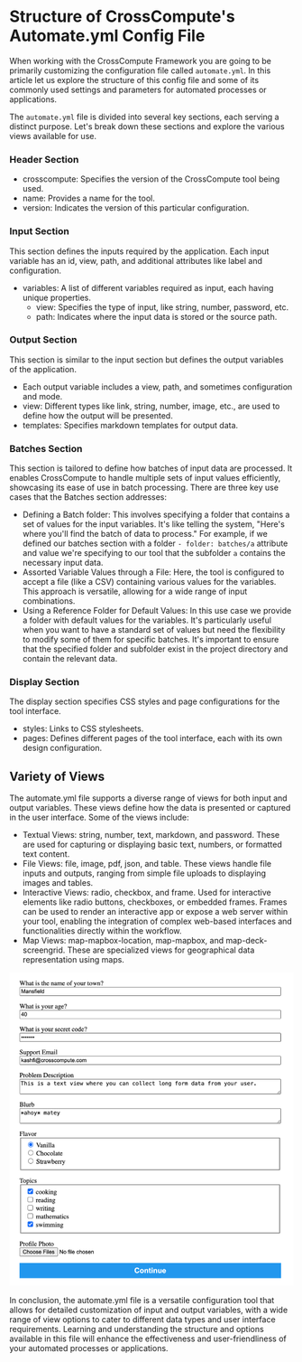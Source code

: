 # Structure of CrossCompute's Automate.yml Config File
When working with the CrossCompute Framework you are going to be primarily customizing the configuration file called ```automate.yml```.  In this article let us explore the structure of this config file and some of its commonly used settings and parameters for automated processes or applications. 

The ```automate.yml``` file is divided into several key sections, each serving a distinct purpose. Let's break down these sections and explore the various views available for use.

### Header Section
- crosscompute: Specifies the version of the CrossCompute tool being used.
- name: Provides a name for the tool.
- version: Indicates the version of this particular configuration.

### Input Section
This section defines the inputs required by the application. Each input variable has an id, view, path, and additional attributes like label and configuration.
- variables: A list of different variables required as input, each having unique properties.
  - view: Specifies the type of input, like string, number, password, etc.
  - path: Indicates where the input data is stored or the source path.

### Output Section
This section is similar to the input section but defines the output variables of the application.
- Each output variable includes a view, path, and sometimes configuration and mode.
- view: Different types like link, string, number, image, etc., are used to define how the output will be presented.
- templates: Specifies markdown templates for output data.

### Batches Section
This section is tailored to define how batches of input data are processed.  It enables CrossCompute to handle multiple sets of input values efficiently, showcasing its ease of use in batch processing.  There are three key use cases that the Batches section addresses:
- Defining a Batch folder: This involves specifying a folder that contains a set of values for the input variables. It's like telling the system, "Here's where you'll find the batch of data to process." For example, if we defined our batches section with a folder ```- folder: batches/a``` attribute and value we're specifying to our tool that the subfolder ```a``` contains the necessary input data.
- Assorted Variable Values through a File: Here, the tool is configured to accept a file (like a CSV) containing various values for the variables. This approach is versatile, allowing for a wide range of input combinations.
- Using a Reference Folder for Default Values: In this use case we provide a folder with default values for the variables. It's particularly useful when you want to have a standard set of values but need the flexibility to modify some of them for specific batches.
It's important to ensure that the specified folder and subfolder exist in the project directory and contain the relevant data.

### Display Section
The display section specifies CSS styles and page configurations for the tool interface.
- styles: Links to CSS stylesheets.
- pages: Defines different pages of the tool interface, each with its own design configuration.

## Variety of Views
The automate.yml file supports a diverse range of views for both input and output variables. These views define how the data is presented or captured in the user interface. Some of the views include:

- Textual Views: string, number, text, markdown, and password. These are used for capturing or displaying basic text, numbers, or formatted text content.
- File Views: file, image, pdf, json, and table. These views handle file inputs and outputs, ranging from simple file uploads to displaying images and tables.
- Interactive Views: radio, checkbox, and frame. Used for interactive elements like radio buttons, checkboxes, or embedded frames. Frames can be used to render an interactive app or expose a web server within your tool, enabling the integration of complex web-based interfaces and functionalities directly within the workflow.
- Map Views: map-mapbox-location, map-mapbox, and map-deck-screengrid. These are specialized views for geographical data representation using maps.

![A demo of the different input views available to use for your tool](./images/DifferentViews.png)

In conclusion, the automate.yml file is a versatile configuration tool that allows for detailed customization of input and output variables, with a wide range of view options to cater to different data types and user interface requirements. Learning and understanding the structure and options available in this file will enhance the effectiveness and user-friendliness of your automated processes or applications.